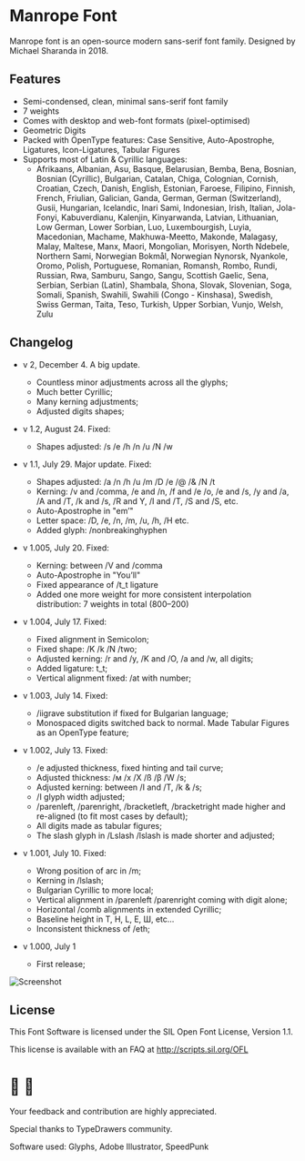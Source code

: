 # Manrope Font

Manrope font is an open-source modern sans-serif font family. Designed by Michael Sharanda in 2018.

## Features

-   Semi-condensed, clean, minimal sans-serif font family
-   7 weights
-   Comes with desktop and web-font formats (pixel-optimised)
-   Geometric Digits
-   Packed with OpenType features: Case Sensitive, Auto-Apostrophe, Ligatures, Icon-Ligatures, Tabular Figures
-   Supports most of Latin & Cyrillic languages:
    -   Afrikaans, Albanian, Asu, Basque, Belarusian, Bemba, Bena, Bosnian, Bosnian (Cyrillic), Bulgarian, Catalan, Chiga, Colognian, Cornish, Croatian, Czech, Danish, English, Estonian, Faroese, Filipino, Finnish, French, Friulian, Galician, Ganda, German, German (Switzerland), Gusii, Hungarian, Icelandic, Inari Sami, Indonesian, Irish, Italian, Jola-Fonyi, Kabuverdianu, Kalenjin, Kinyarwanda, Latvian, Lithuanian, Low German, Lower Sorbian, Luo, Luxembourgish, Luyia, Macedonian, Machame, Makhuwa-Meetto, Makonde, Malagasy, Malay, Maltese, Manx, Maori, Mongolian, Morisyen, North Ndebele, Northern Sami, Norwegian Bokmål, Norwegian Nynorsk, Nyankole, Oromo, Polish, Portuguese, Romanian, Romansh, Rombo, Rundi, Russian, Rwa, Samburu, Sango, Sangu, Scottish Gaelic, Sena, Serbian, Serbian (Latin), Shambala, Shona, Slovak, Slovenian, Soga, Somali, Spanish, Swahili, Swahili (Congo - Kinshasa), Swedish, Swiss German, Taita, Teso, Turkish, Upper Sorbian, Vunjo, Welsh, Zulu

## Changelog

-   v 2, December 4. A big update.
    -   Countless minor adjustments across all the glyphs;
    -   Much better Cyrillic;
    -   Many kerning adjustments;
    -   Adjusted digits shapes;
-   v 1.2, August 24. Fixed:
    -   Shapes adjusted: /s /e /h /n /u /N /w
-   v 1.1, July 29. Major update. Fixed:
    -   Shapes adjusted: /a /n /h /u /m /D /e /@ /& /N /t
    -   Kerning: /v and /comma, /e and /n, /f and /e /o, /e and /s, /y and /a, /A and /T, /k and /s, /R and Y, /I and /T, /S and /S, etc.
    -   Auto-Apostrophe in "em’"
    -   Letter space: /D, /e, /n, /m, /u, /h, /H etc.
    -   Added glyph: /nonbreakinghyphen
-   v 1.005, July 20. Fixed:
    -   Kerning: between /V and /comma
    -   Auto-Apostrophe in "You’ll"
    -   Fixed appearance of /t_t ligature
    -   Added one more weight for more consistent interpolation distribution: 7 weights in total (800–200)
-   v 1.004, July 17. Fixed:
    -   Fixed alignment in Semicolon;
    -   Fixed shape: /K /k /N /two;
    -   Adjusted kerning: /r and /y, /K and /O, /a and /w, all digits;
    -   Added ligature: t_t;
    -   Vertical alignment fixed: /at with number;
-   v 1.003, July 14. Fixed:
    -   /iigrave substitution if fixed for Bulgarian language;
    -   Monospaced digits switched back to normal. Made Tabular Figures as an OpenType feature;
-   v 1.002, July 13. Fixed:

    -   /e adjusted thickness, fixed hinting and tail curve;
    -   Adjusted thickness: /м /x /X /ß /β /W /s;
    -   Adjusted kerning: between /I and /T, /k & /s;
    -   /I glyph width adjusted;
    -   /parenleft, /parenright, /bracketleft, /bracketright made higher and re-aligned (to fit most cases by default);
    -   All digits made as tabular figures;
    -   The slash glyph in /Lslash /lslash is made shorter and adjusted;

-   v 1.001, July 10. Fixed:
    -   Wrong position of arc in /m;
    -   Kerning in /lslash;
    -   Bulgarian Cyrillic to more local;
    -   Vertical alignment in /parenleft /parenright coming with digit alone;
    -   Horizontal /comb alignments in extended Cyrillic;
    -   Baseline height in T, H, L, E, Ш, etc...
    -   Inconsistent thickness of /eth;
-   v 1.000, July 1
    -   First release;

![Screenshot](http://gent.media/assets/github2.jpg 'Manrope font screenshot')

## License

This Font Software is licensed under the SIL Open Font License, Version 1.1.

This license is available with an FAQ at http://scripts.sil.org/OFL

# 🤜 🤛

Your feedback and contribution are highly appreciated.

Special thanks to TypeDrawers community.

Software used: Glyphs, Adobe Illustrator, SpeedPunk
